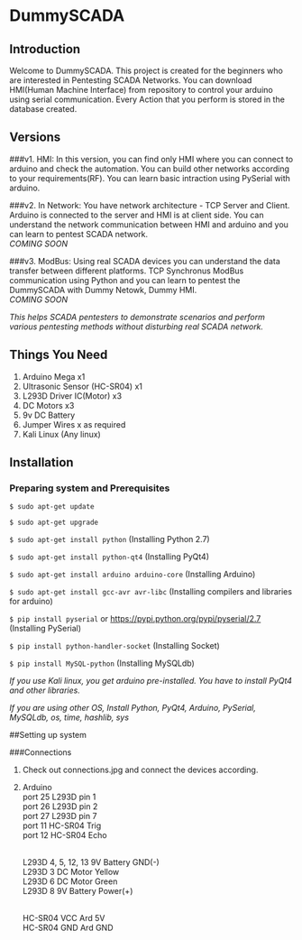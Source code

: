 # DummySCADA

## Introduction

Welcome to DummySCADA. This project is created for the beginners who are interested in Pentesting SCADA Networks. You can download HMI(Human Machine Interface) from repository to control your arduino using serial communication. Every Action that you perform is stored in the database created. 

## Versions
###v1.
HMI: In this version, you can find only HMI where you can connect to arduino and check the automation. You can build other networks according to your requirements(RF). You can learn basic intraction using PySerial with arduino.

###v2. 
In Network: You have network architecture - TCP Server and Client. Arduino is connected to the server and HMI is at client side. You can understand the network communication between HMI and arduino and you can learn to pentest SCADA network.<br>
*COMING SOON*

###v3.
ModBus: Using real SCADA devices you can understand the data transfer between different platforms. TCP Synchronus ModBus communication using Python and you can learn to pentest the DummySCADA with Dummy Netowk, Dummy HMI. <br>
*COMING SOON*


*This helps SCADA pentesters to demonstrate scenarios and perform various pentesting methods without disturbing real SCADA network.* 

## Things You Need
1. Arduino Mega                     x1
2. Ultrasonic Sensor (HC-SR04)      x1
3. L293D Driver IC(Motor)           x3
4. DC Motors                        x3
5. 9v DC Battery
5. Jumper Wires                     x as required
6. Kali Linux (Any linux)

## Installation

### Preparing system and Prerequisites

`$ sudo apt-get update`

`$ sudo apt-get upgrade`

`$ sudo apt-get install python` (Installing Python 2.7)

`$ sudo apt-get install python-qt4` (Installing PyQt4)

`$ sudo apt-get install arduino arduino-core` (Installing Arduino)

`$ sudo apt-get install gcc-avr avr-libc` (Installing compilers and libraries for arduino)

`$ pip install pyserial` or https://pypi.python.org/pypi/pyserial/2.7 (Installing PySerial)

`$ pip install python-handler-socket` (Installing Socket)

`$ pip install MySQL-python` (Installing MySQLdb)

*If you use Kali linux, you get arduino pre-installed. You have to install PyQt4 and other libraries.*

*If you are using other OS, Install Python, PyQt4, Arduino, PySerial, MySQLdb, os, time, hashlib, sys*


##Setting up system

###Connections
1. Check out connections.jpg and connect the devices according. 
2. Arduino<br>
    port 25    L293D pin 1<br>
    port 26    L293D pin 2<br>
    port 27    L293D pin 7<br>
    port 11    HC-SR04 Trig<br>
    port 12    HC-SR04 Echo<br><br>

    L293D 4, 5, 12, 13   9V Battery GND(-)<br>
    L293D 3    DC Motor Yellow <br>
    L293D 6    DC Motor Green<br>
    L293D 8    9V Battery Power(+)<br><br>
    
    HC-SR04 VCC    Ard 5V<br>
    HC-SR04 GND    Ard GND<br>
    
    

